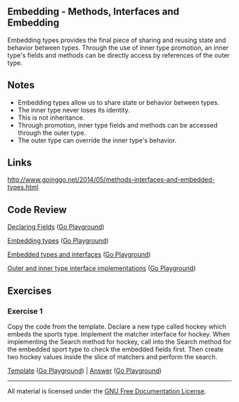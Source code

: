 ## Embedding - Methods, Interfaces and Embedding

Embedding types provides the final piece of sharing and reusing state and behavior between types. Through the use of inner type promotion, an inner type's fields and methods can be directly access by references of the outer type.

## Notes

* Embedding types allow us to share state or behavior between types.
* The inner type never loses its identity.
* This is not inheritance.
* Through promotion, inner type fields and methods can be accessed through the outer type.
* The outer type can override the inner type's behavior.

## Links

http://www.goinggo.net/2014/05/methods-interfaces-and-embedded-types.html

## Code Review

[Declaring Fields](example1/example1.go) ([Go Playground](https://play.golang.org/p/Bweb5f-xdM))

[Embedding types](example2/example2.go) ([Go Playground](https://play.golang.org/p/3bTo41YmK9))

[Embedded types and interfaces](example3/example3.go) ([Go Playground](https://play.golang.org/p/hzfy_3XUJB))

[Outer and inner type interface implementations](example4/example4.go) ([Go Playground](https://play.golang.org/p/KU2tRviRcl))

## Exercises

### Exercise 1

Copy the code from the template. Declare a new type called hockey which embeds the sports type. Implement the matcher interface for hockey. When implementing the Search method for hockey, call into the Search method for the embedded sport type to check the embedded fields first. Then create two hockey values inside the slice of matchers and perform the search.

[Template](exercises/template1/template1.go) ([Go Playground](http://play.golang.org/p/c9Qrsq8QFe)) | 
[Answer](exercises/exercise1/exercise1.go) ([Go Playground](https://play.golang.org/p/4uJObo_ItN))
___
All material is licensed under the [GNU Free Documentation License](https://github.com/ArdanStudios/gotraining/blob/master/LICENSE).
